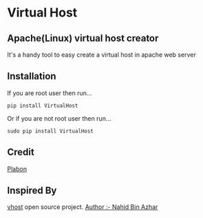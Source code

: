 # Virtual Host
## Apache(Linux) virtual host creator

It's a handy tool to easy create a virtual host in apache web server


Installation
---------

If you are root user then run...

    pip install VirtualHost

Or if you are not root user then run...

    sudo pip install VirtualHost

Credit
---------

[Plabon](https://www.facebook.com/obiPlabon)


Inspired By
---------

[vhost](https://github.com/nahid/vhost) open source project.
[Author :- Nahid Bin Azhar](https://github.com/nahid/vhost)